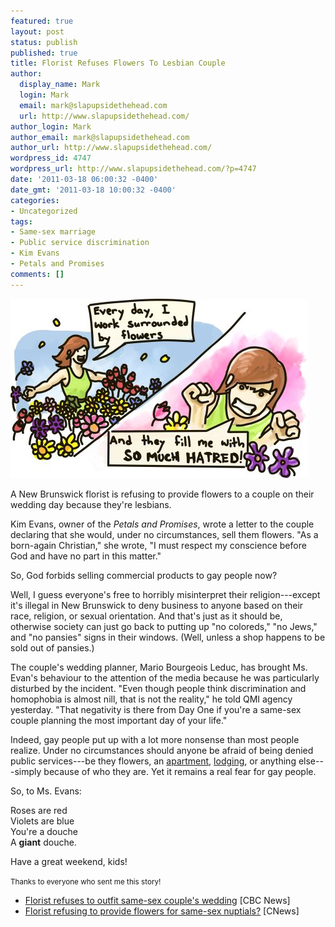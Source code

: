 ```yaml
---
featured: true
layout: post
status: publish
published: true
title: Florist Refuses Flowers To Lesbian Couple
author:
  display_name: Mark
  login: Mark
  email: mark@slapupsidethehead.com
  url: http://www.slapupsidethehead.com/
author_login: Mark
author_email: mark@slapupsidethehead.com
author_url: http://www.slapupsidethehead.com/
wordpress_id: 4747
wordpress_url: http://www.slapupsidethehead.com/?p=4747
date: '2011-03-18 06:00:32 -0400'
date_gmt: '2011-03-18 10:00:32 -0400'
categories:
- Uncategorized
tags:
- Same-sex marriage
- Public service discrimination
- Kim Evans
- Petals and Promises
comments: []
---
```

![Every day, I work surrounded by flowers... And they fill me with SO MUCH HATRED!](/wp-content/media/2011/03/flower-hate.jpg "It's the pollen, I think")

A New Brunswick florist is refusing to provide flowers to a couple on their wedding day because they're lesbians.

Kim Evans, owner of the _Petals and Promises_, wrote a letter to the couple declaring that she would, under no circumstances, sell them flowers. "As a born-again Christian," she wrote, "I must respect my conscience before God and have no part in this matter."

So, God forbids selling commercial products to gay people now?

Well, I guess everyone's free to horribly misinterpret their religion---except it's illegal in New Brunswick to deny business to anyone based on their race, religion, or sexual orientation. And that's just as it should be, otherwise society can just go back to putting up "no coloreds," "no Jews," and "no pansies" signs in their windows. (Well, unless a shop happens to be sold out of pansies.)

The couple's wedding planner, Mario Bourgeois Leduc, has brought Ms. Evan's behaviour to the attention of the media because he was particularly disturbed by the incident. "Even though people think discrimination and homophobia is almost nill, that is not the reality," he told QMI agency yesterday. "That negativity is there from Day One if you're a same-sex couple planning the most important day of your life."

Indeed, gay people put up with a lot more nonsense than most people realize. Under no circumstances should anyone be afraid of being denied public services---be they flowers, an [apartment](http://www.slapupsidethehead.com/2010/06/religious-freedom-doesnt-give-you-that-power/ "Religious Freedom Doesn't Give You That Power"), [lodging](http://www.slapupsidethehead.com/2008/11/lesbian-couple-denied-basement-suite/ "Lesbian Couple Denied Basement Suite"), or anything else---simply because of who they are. Yet it remains a real fear for gay people.

So, to Ms. Evans:

Roses are red  
Violets are blue  
You're a douche  
A **giant** douche.

Have a great weekend, kids!

<small>Thanks to everyone who sent me this story!</small>

- [Florist refuses to outfit same-sex couple's wedding](http://www.cbc.ca/news/canada/new-brunswick/story/2011/03/16/nb-riverview-florist-1009.html) [CBC News]
- [Florist refusing to provide flowers for same-sex nuptials?](http://cnews.canoe.ca/CNEWS/Canada/2011/03/17/17652341.html) [CNews]

